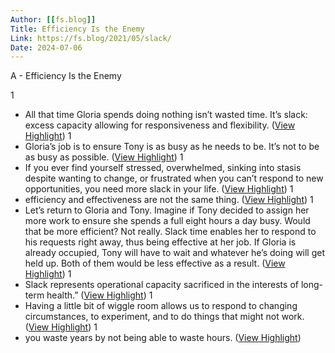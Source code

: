 ```yaml
---
Author: [[fs.blog]]
Title: Efficiency Is the Enemy
Link: https://fs.blog/2021/05/slack/
Date: 2024-07-06
---
```

A - Efficiency Is the Enemy

1
- All that time Gloria spends doing nothing isn’t wasted time. It’s slack: excess capacity allowing for responsiveness and flexibility. ([View Highlight](https://instapaper.com/read/1410621924/16326609))
1
- Gloria’s job is to ensure Tony is as busy as he needs to be. It’s not to be as busy as possible. ([View Highlight](https://instapaper.com/read/1410621924/16326614))
1
- If you ever find yourself stressed, overwhelmed, sinking into stasis despite wanting to change, or frustrated when you can’t respond to new opportunities, you need more slack in your life. ([View Highlight](https://instapaper.com/read/1410621924/16326615))
1
- efficiency and effectiveness are not the same thing. ([View Highlight](https://instapaper.com/read/1410621924/16326626))
1
- Let’s return to Gloria and Tony. Imagine if Tony decided to assign her more work to ensure she spends a full eight hours a day busy. Would that be more efficient? Not really. Slack time enables her to respond to his requests right away, thus being effective at her job. If Gloria is already occupied, Tony will have to wait and whatever he’s doing will get held up. Both of them would be less effective as a result. ([View Highlight](https://instapaper.com/read/1410621924/16326631))
1
- Slack represents operational capacity sacrificed in the interests of long-term health.” ([View Highlight](https://instapaper.com/read/1410621924/16326654))
1
- Having a little bit of wiggle room allows us to respond to changing circumstances, to experiment, and to do things that might not work. ([View Highlight](https://instapaper.com/read/1410621924/16326665))
1
- you waste years by not being able to waste hours. ([View Highlight](https://instapaper.com/read/1410621924/16326712))
